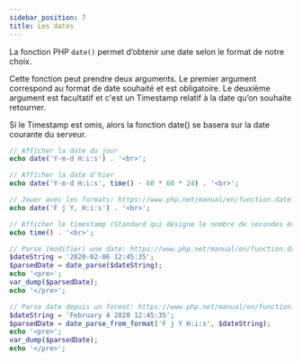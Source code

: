 ```yaml
---
sidebar_position: 7
title: Les dates
---
```


La fonction PHP `date()` permet d’obtenir une date selon le format de notre choix.

Cette fonction peut prendre deux arguments. Le premier argument correspond au format de date souhaité et est obligatoire. Le deuxième argument est facultatif et c'est un Timestamp relatif à la date qu’on souhaite retourner.

Si le Timestamp est omis, alors la fonction date() se basera sur la date courante du serveur.

```php
// Afficher la date du jour
echo date('Y-m-d H:i:s') . '<br>';

// Afficher la date d'hier
echo date('Y-m-d H:i:s', time() - 60 * 60 * 24) . '<br>';

// Jouer avec les formats: https://www.php.net/manual/en/function.date.php
echo date('F j Y, H:i:s') . '<br>';

// Afficher le timestamp (Standard qui désigne le nombre de secondes écoulées depuis le 1er janvier 1970. Avantages et inconveniants : http://www.timestamp.fr/)
echo time() . '<br>';

// Parse (modifier) une date: https://www.php.net/manual/en/function.date-parse.php
$dateString = '2020-02-06 12:45:35';
$parsedDate = date_parse($dateString); 
echo '<pre>';
var_dump($parsedDate);
echo '</pre>';

// Parse date depuis un format: https://www.php.net/manual/en/function.date-parse-from-format.php
$dateString = 'February 4 2020 12:45:35';
$parsedDate = date_parse_from_format('F j Y H:i:s', $dateString);
echo '<pre>';
var_dump($parsedDate);
echo '</pre>';
```
